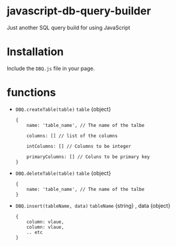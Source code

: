# javascript-db-query-builder
Just another SQL query build for using JavaScript

# Installation

Include the `DBQ.js` file in your page.

# functions

* `DBQ.createTable(table)` `table` {object}  
        
      {
          name: 'table_name', // The name of the talbe
      
          columns: [] // list of the columns
      
          intColumns: [] // Columns to be integer
      
          primaryColumns: [] // Coluns to be primary key  
      }
 
* `DBQ.deleteTable(table)` `table` {object}  
        
      {
          name: 'table_name', // The name of the talbe
      }
    
   
* `DBQ.insert(tableName, data)` `tableName` {string} , data {object}
        
      {
          column: vlaue,
          column: vlaue,
          .. etc
      }

